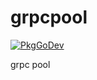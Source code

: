 # grpcpool
[![PkgGoDev](https://pkg.go.dev/badge/github.com/hunyxv/grpcpool)](https://pkg.go.dev/github.com/hunyxv/grpcpool)


grpc pool
